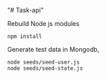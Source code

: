 "# Task-api" 

Rebuild Node js modules
```
npm install
```

Generate test data in Mongodb, 
```
node seeds/seed-user.js
node seeds/seed-state.js
```


